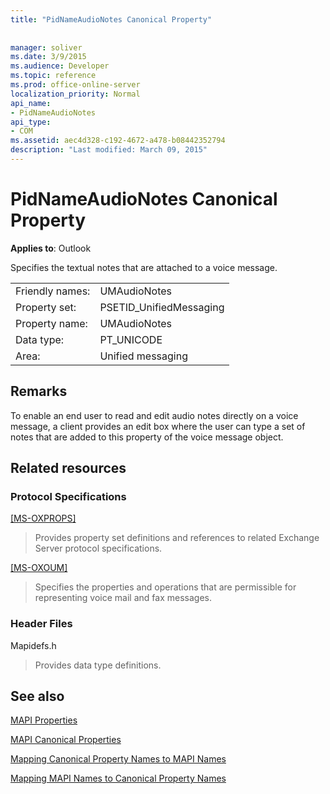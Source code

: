 ```yaml
---
title: "PidNameAudioNotes Canonical Property"
 
 
manager: soliver
ms.date: 3/9/2015
ms.audience: Developer
ms.topic: reference
ms.prod: office-online-server
localization_priority: Normal
api_name:
- PidNameAudioNotes
api_type:
- COM
ms.assetid: aec4d328-c192-4672-a478-b08442352794
description: "Last modified: March 09, 2015"
---
```


# PidNameAudioNotes Canonical Property

  
  
**Applies to**: Outlook 
  
Specifies the textual notes that are attached to a voice message.
  
|||
|:-----|:-----|
|Friendly names:  <br/> |UMAudioNotes  <br/> |
|Property set:  <br/> |PSETID_UnifiedMessaging  <br/> |
|Property name:  <br/> |UMAudioNotes  <br/> |
|Data type:  <br/> |PT_UNICODE  <br/> |
|Area:  <br/> |Unified messaging  <br/> |
   
## Remarks

To enable an end user to read and edit audio notes directly on a voice message, a client provides an edit box where the user can type a set of notes that are added to this property of the voice message object.
  
## Related resources

### Protocol Specifications

[[MS-OXPROPS]](http://msdn.microsoft.com/library/f6ab1613-aefe-447d-a49c-18217230b148%28Office.15%29.aspx)
  
> Provides property set definitions and references to related Exchange Server protocol specifications.
    
[[MS-OXOUM]](http://msdn.microsoft.com/library/2a0696c5-2caf-4f20-87fb-085db430afec%28Office.15%29.aspx)
  
> Specifies the properties and operations that are permissible for representing voice mail and fax messages.
    
### Header Files

Mapidefs.h
  
> Provides data type definitions.
    
## See also



[MAPI Properties](mapi-properties.md)
  
[MAPI Canonical Properties](mapi-canonical-properties.md)
  
[Mapping Canonical Property Names to MAPI Names](mapping-canonical-property-names-to-mapi-names.md)
  
[Mapping MAPI Names to Canonical Property Names](mapping-mapi-names-to-canonical-property-names.md)

